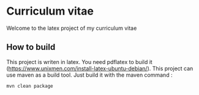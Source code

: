 Curriculum vitae
=======

Welcome to the latex project of my curriculum vitae

## How to build ##

This project is writen in latex. You need pdflatex to build it (https://www.unixmen.com/install-latex-ubuntu-debian/).
This project can use maven as a build tool. Just build it with the maven command :
```bash
mvn clean package
```
